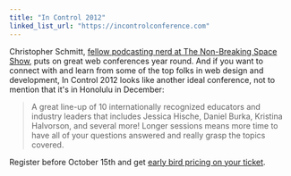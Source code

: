 ```yaml
---
title: "In Control 2012"
linked_list_url: "https://incontrolconference.com"
---
```

<p>Christopher Schmitt, <a href="https://nonbreakingspace.tv">fellow podcasting nerd at The Non-Breaking Space Show</a>, puts on great web conferences year round. And if you want to connect with and learn from some of the top folks in web design and development, In Control 2012 looks like another ideal conference, not to mention that it's in Honolulu in December:</p>
<blockquote><p>
  A great line-up of 10 internationally recognized educators and industry leaders that includes Jessica Hische, Daniel Burka, Kristina Halvorson, and several more! Longer sessions means more time to have all of your questions answered and really grasp the topics covered.
</p></blockquote>
<p>Register before October 15th and get <a href="https://incontrolconference.com/register/">early bird pricing on your ticket</a>.</p>

